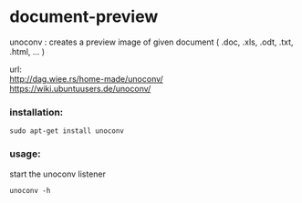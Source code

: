 # document-preview
unoconv : creates a preview image of given document ( .doc, .xls, .odt, .txt, .html, ... )

url:  
http://dag.wiee.rs/home-made/unoconv/  
https://wiki.ubuntuusers.de/unoconv/


### installation:  
```
sudo apt-get install unoconv
```


### usage:
start the unoconv listener
```
unoconv -h
```




